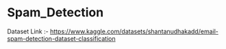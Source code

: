 # Spam_Detection
Dataset Link :- https://www.kaggle.com/datasets/shantanudhakadd/email-spam-detection-dataset-classification
